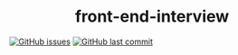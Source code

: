 <h1 align="center">
front-end-interview
</h1>

[![GitHub issues](https://img.shields.io/github/issues-raw/Liqiuyue9597/front-end-interview?style=for-the-badge)](https://github.com/Liqiuyue9597/front-end-interview/issues)
[![GitHub last commit](https://img.shields.io/github/last-commit/Liqiuyue9597/front-end-interview?style=for-the-badge)](https://github.com/Liqiuyue9597/front-end-interview)
